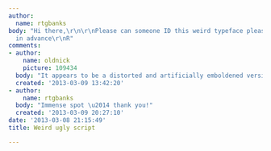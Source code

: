 ```yaml
---
author:
  name: rtgbanks
body: "Hi there,\r\n\r\nPlease can someone ID this weird typeface please.\r\n\r\nThanks
  in advance\r\nR"
comments:
- author:
    name: oldnick
    picture: 109434
  body: "It appears to be a distorted and artificially emboldened version of this\u2026\r\nhttp://www.myfonts.com/fonts/urw/park-avenue/"
  created: '2013-03-09 13:42:20'
- author:
    name: rtgbanks
  body: "Immense spot \u2014 thank you!"
  created: '2013-03-09 20:27:10'
date: '2013-03-08 21:15:49'
title: Weird ugly script

---
```

